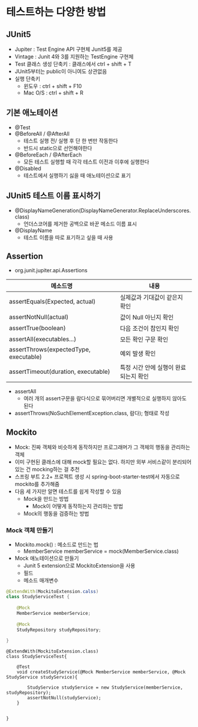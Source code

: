 # 테스트하는 다양한 방법



## JUnit5

- Jupiter : Test Engine API 구현체 Junit5를   제공
- Vintage : Junit 4와 3를 지원하는 TestEngine 구현체
- Test 클래스 생성 단축키 : 클래스에서 ctrl + shift + T
- JUnit5부터는 public이 아니여도 상관없음
- 실행 단축키 
  - 윈도우 : ctrl + shift + F10
  - Mac O/S : ctrl + shift + R



## 기본 애노테이션

- @Test
- @BeforeAll / @AfterAll
  - 테스트 실행 전/ 실행 후 단 한 번만 작동한다
  - 반드시 static으로 선언해야한다
- @BeforeEach / @AfterEach
  - 모든 테스트 실행할 때 각각 테스트 이전과 이후에 실행한다
- @Disabled
  - 테스트에서 실행하기 싫을 때 애노테이션으로 표기



## JUnit5 테스트 이름 표시하기

- @DisplayNameGeneration(DisplayNameGenerator.ReplaceUnderscores.class)
  - 언더스코어를 제거한 공백으로 바꾼 메소드 이름 표시
- @DisplayName
  - 테스트 이름을 따로 표기하고 싶을 때 사용

## Assertion

- org.junit.jupiter.api.Assertions

| 메소드명                               | 내용                                  |
| -------------------------------------- | ------------------------------------- |
| assertEquals(Expected, actual)         | 실제값과 기대값이 같은지 확인         |
| assertNotNull(actual)                  | 값이 Null 아닌지 확인                 |
| assertTrue(boolean)                    | 다음 조건이 참인지 확인               |
| assertAll(executables...)              | 모든 확인 구문 확인                   |
| assertThrows(expectedType, executable) | 예외 발생 확인                        |
| assertTimeout(duration, executable)    | 특정 시간 안에 실행이 완료되는지 확인 |

- assertAll 
  - 여러 개의 assert구문을 람다식으로 묶어버리면 개별적으로 실행하지 않아도 된다
- assertThrows(NoSuchElementException.class, 람다); 형태로 작성







## Mockito

- Mock: 진짜 객체와 비슷하게 동작하지만 프로그래머가 그 객체의 행동을 관리하는 객체
- 이미 구현된 클래스에 대해 mock할 필요는 없다. 하지만 외부 서비스같이 분리되어있는 건 mocking하는 걸 추천
- 스프링 부트 2.2+ 프로젝트 생성 시 spring-boot-starter-test에서 자동으로  mockito를 추가해줌
- 다음 세 가지만 알면 테스트를 쉽게 작성할 수 있음
  - Mock을 만드는 방법
    - Mock이 어떻게 동작하는지 관리하는 방법
  - Mock의 행동을 검증하는 방법

###  Mock 객체 만들기

- Mockito.mock() : 메소드로 만드는 법
  - MemberService memberService = mock(MemberService.class)
- Mock 애노테이션으로 만들기
  - Junit 5 extension으로 MockitoExtension을 사용
  - 필드
  - 메소드 매개변수

```java
@ExtendWith(MockitoExtension.calss)
class StudyServiceTest {
	
	@Mock 
	MemberService memberService;
	
	@Mock
	StudyRepository studyRepository;
	
}
```



```
@ExtendWith(MockitoExtension.class)
class StudyServiceTest{
	
	@Test
	void createStudyService(@Mock MemberService memberService, @Mock StudyService studyService){
		
		StudyService studyService = new StudyService(memberService, studyRepository);
		assertNotNull(studyService);
	}
	

}
```